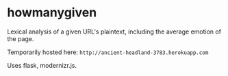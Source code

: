 howmanygiven
============

Lexical analysis of a given URL's plaintext, including the average emotion of the page.

Temporarily hosted here:
```http://ancient-headland-3783.herokuapp.com```

Uses flask, modernizr.js.
